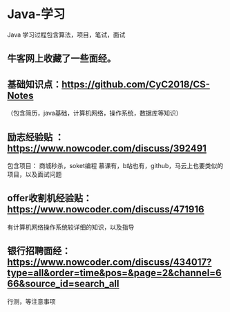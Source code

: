 # Java-学习
Java 学习过程包含算法，项目，笔试，面试

## 牛客网上收藏了一些面经。
## 基础知识点：https://github.com/CyC2018/CS-Notes 
  （包含简历，java基础，计算机网络，操作系统，数据库等知识）
## 励志经验贴 ：https://www.nowcoder.com/discuss/392491  
  包含项目：  商城秒杀，soket编程  慕课有，b站也有，github，马云上也要类似的项目，以及面试问题
## offer收割机经验贴：https://www.nowcoder.com/discuss/471916  
  有计算机网络操作系统较详细的知识，以及指导
## 银行招聘面经：   https://www.nowcoder.com/discuss/434017?type=all&order=time&pos=&page=2&channel=666&source_id=search_all
  行测，等注意事项
